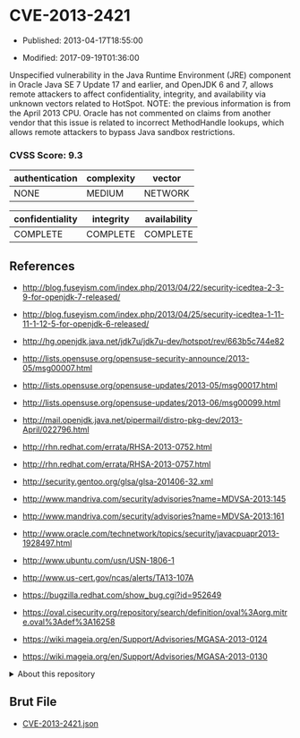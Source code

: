 # CVE-2013-2421

- Published: 2013-04-17T18:55:00

- Modified: 2017-09-19T01:36:00

Unspecified vulnerability in the Java Runtime Environment (JRE) component in Oracle Java SE 7 Update 17 and earlier, and OpenJDK 6 and 7, allows remote attackers to affect confidentiality, integrity, and availability via unknown vectors related to HotSpot.  NOTE: the previous information is from the April 2013 CPU. Oracle has not commented on claims from another vendor that this issue is related to incorrect MethodHandle lookups, which allows remote attackers to bypass Java sandbox restrictions.

### CVSS Score: **9.3**

| authentication | complexity | vector |
| --- | --- | --- |
| NONE | MEDIUM | NETWORK |

| confidentiality | integrity | availability |
| --- | --- | --- |
| COMPLETE | COMPLETE | COMPLETE |

## References

* http://blog.fuseyism.com/index.php/2013/04/22/security-icedtea-2-3-9-for-openjdk-7-released/

* http://blog.fuseyism.com/index.php/2013/04/25/security-icedtea-1-11-11-1-12-5-for-openjdk-6-released/

* http://hg.openjdk.java.net/jdk7u/jdk7u-dev/hotspot/rev/663b5c744e82

* http://lists.opensuse.org/opensuse-security-announce/2013-05/msg00007.html

* http://lists.opensuse.org/opensuse-updates/2013-05/msg00017.html

* http://lists.opensuse.org/opensuse-updates/2013-06/msg00099.html

* http://mail.openjdk.java.net/pipermail/distro-pkg-dev/2013-April/022796.html

* http://rhn.redhat.com/errata/RHSA-2013-0752.html

* http://rhn.redhat.com/errata/RHSA-2013-0757.html

* http://security.gentoo.org/glsa/glsa-201406-32.xml

* http://www.mandriva.com/security/advisories?name=MDVSA-2013:145

* http://www.mandriva.com/security/advisories?name=MDVSA-2013:161

* http://www.oracle.com/technetwork/topics/security/javacpuapr2013-1928497.html

* http://www.ubuntu.com/usn/USN-1806-1

* http://www.us-cert.gov/ncas/alerts/TA13-107A

* https://bugzilla.redhat.com/show_bug.cgi?id=952649

* https://oval.cisecurity.org/repository/search/definition/oval%3Aorg.mitre.oval%3Adef%3A16258

* https://wiki.mageia.org/en/Support/Advisories/MGASA-2013-0124

* https://wiki.mageia.org/en/Support/Advisories/MGASA-2013-0130

<details>
<summary>About this repository</summary> 

  This repository is part of the project [Live Hack CVE](https://github.com/Live-Hack-CVE). Main website can be found [www.live-hack.org](https://www.live-hack.org) 
  
  Made by [Sn0wAlice](https://github.com/Sn0wAlice) for the people that care about security and need to have a feed of the latest CVEs. Hope you enjoy it, don't forget to star the repo and follow me on [Twitter](https://twitter.com/Sn0wAlice) and [Github](https://github.com/Sn0wAlice). And that is my [personnal website](https://www.alice-snow.me/)

  - [Home Page](https://github.com/Live-Hack-CVE)
  - [Framework](https://github.com/Live-Hack-CVE/cve-framework)
  - [CVE database](https://github.com/Live-Hack-CVE/full_database)
  - [Changelog](https://github.com/Live-Hack-CVE/Changelog)
</details>

## Brut File

* [CVE-2013-2421.json](https://raw.githubusercontent.com/Live-Hack-CVE/full_database/main/cves/2013/CVE-2013-2421.json)

